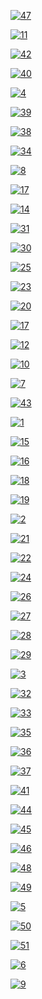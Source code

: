 [![47](https://github.com/mamaj/cnn-featurevis-ece421/raw/master/student_results/anonymous/47.png)](https://github.com/mamaj/cnn-featurevis-ece421/raw/master/student_results/anonymous/47.png)

[![11](https://github.com/mamaj/cnn-featurevis-ece421/raw/master/student_results/anonymous/11.png)](https://github.com/mamaj/cnn-featurevis-ece421/raw/master/student_results/anonymous/11.png)

[![42](https://github.com/mamaj/cnn-featurevis-ece421/raw/master/student_results/anonymous/42.png)](https://github.com/mamaj/cnn-featurevis-ece421/raw/master/student_results/anonymous/42.png)

[![40](https://github.com/mamaj/cnn-featurevis-ece421/raw/master/student_results/anonymous/40.png)](https://github.com/mamaj/cnn-featurevis-ece421/raw/master/student_results/anonymous/40.png)

[![4](https://github.com/mamaj/cnn-featurevis-ece421/raw/master/student_results/anonymous/4.png)](https://github.com/mamaj/cnn-featurevis-ece421/raw/master/student_results/anonymous/4.png)
  
[![39](https://github.com/mamaj/cnn-featurevis-ece421/raw/master/student_results/anonymous/39.png)](https://github.com/mamaj/cnn-featurevis-ece421/raw/master/student_results/anonymous/39.png)

[![38](https://github.com/mamaj/cnn-featurevis-ece421/raw/master/student_results/anonymous/38.png)](https://github.com/mamaj/cnn-featurevis-ece421/raw/master/student_results/anonymous/38.png)

[![34](https://github.com/mamaj/cnn-featurevis-ece421/raw/master/student_results/anonymous/34.png)](https://github.com/mamaj/cnn-featurevis-ece421/raw/master/student_results/anonymous/34.png)

[![8](https://github.com/mamaj/cnn-featurevis-ece421/raw/master/student_results/anonymous/8.png)](https://github.com/mamaj/cnn-featurevis-ece421/raw/master/student_results/anonymous/8.png)

[![17](https://github.com/mamaj/cnn-featurevis-ece421/raw/master/student_results/anonymous/17.png)](https://github.com/mamaj/cnn-featurevis-ece421/raw/master/student_results/anonymous/17.png)

[![14](https://github.com/mamaj/cnn-featurevis-ece421/raw/master/student_results/anonymous/14.png)](https://github.com/mamaj/cnn-featurevis-ece421/raw/master/student_results/anonymous/14.png)

[![31](https://github.com/mamaj/cnn-featurevis-ece421/raw/master/student_results/anonymous/31.png)](https://github.com/mamaj/cnn-featurevis-ece421/raw/master/student_results/anonymous/31.png)

[![30](https://github.com/mamaj/cnn-featurevis-ece421/raw/master/student_results/anonymous/30.png)](https://github.com/mamaj/cnn-featurevis-ece421/raw/master/student_results/anonymous/30.png)

[![25](https://github.com/mamaj/cnn-featurevis-ece421/raw/master/student_results/anonymous/25.png)](https://github.com/mamaj/cnn-featurevis-ece421/raw/master/student_results/anonymous/25.png)

[![23](https://github.com/mamaj/cnn-featurevis-ece421/raw/master/student_results/anonymous/23.png)](https://github.com/mamaj/cnn-featurevis-ece421/raw/master/student_results/anonymous/23.png)

[![20](https://github.com/mamaj/cnn-featurevis-ece421/raw/master/student_results/anonymous/20.png)](https://github.com/mamaj/cnn-featurevis-ece421/raw/master/student_results/anonymous/20.png)

[![17](https://github.com/mamaj/cnn-featurevis-ece421/raw/master/student_results/anonymous/17.png)](https://github.com/mamaj/cnn-featurevis-ece421/raw/master/student_results/anonymous/17.png)

[![12](https://github.com/mamaj/cnn-featurevis-ece421/raw/master/student_results/anonymous/12.png)](https://github.com/mamaj/cnn-featurevis-ece421/raw/master/student_results/anonymous/12.png)

[![10](https://github.com/mamaj/cnn-featurevis-ece421/raw/master/student_results/anonymous/10.png)](https://github.com/mamaj/cnn-featurevis-ece421/raw/master/student_results/anonymous/10.png)

[![7](https://github.com/mamaj/cnn-featurevis-ece421/raw/master/student_results/anonymous/7.png)](https://github.com/mamaj/cnn-featurevis-ece421/raw/master/student_results/anonymous/7.png)

[![43](https://github.com/mamaj/cnn-featurevis-ece421/raw/master/student_results/anonymous/43.png)](https://github.com/mamaj/cnn-featurevis-ece421/raw/master/student_results/anonymous/43.png)

[![1](https://github.com/mamaj/cnn-featurevis-ece421/raw/master/student_results/anonymous/1.png)](https://github.com/mamaj/cnn-featurevis-ece421/raw/master/student_results/anonymous/1.png)

[![15](https://github.com/mamaj/cnn-featurevis-ece421/raw/master/student_results/anonymous/15.png)](https://github.com/mamaj/cnn-featurevis-ece421/raw/master/student_results/anonymous/15.png)

[![16](https://github.com/mamaj/cnn-featurevis-ece421/raw/master/student_results/anonymous/16.png)](https://github.com/mamaj/cnn-featurevis-ece421/raw/master/student_results/anonymous/16.png)

[![18](https://github.com/mamaj/cnn-featurevis-ece421/raw/master/student_results/anonymous/18.png)](https://github.com/mamaj/cnn-featurevis-ece421/raw/master/student_results/anonymous/18.png)

[![19](https://github.com/mamaj/cnn-featurevis-ece421/raw/master/student_results/anonymous/19.png)](https://github.com/mamaj/cnn-featurevis-ece421/raw/master/student_results/anonymous/19.png)

[![2](https://github.com/mamaj/cnn-featurevis-ece421/raw/master/student_results/anonymous/2.png)](https://github.com/mamaj/cnn-featurevis-ece421/raw/master/student_results/anonymous/2.png)

[![21](https://github.com/mamaj/cnn-featurevis-ece421/raw/master/student_results/anonymous/21.png)](https://github.com/mamaj/cnn-featurevis-ece421/raw/master/student_results/anonymous/21.png)

[![22](https://github.com/mamaj/cnn-featurevis-ece421/raw/master/student_results/anonymous/22.png)](https://github.com/mamaj/cnn-featurevis-ece421/raw/master/student_results/anonymous/22.png)

[![24](https://github.com/mamaj/cnn-featurevis-ece421/raw/master/student_results/anonymous/24.png)](https://github.com/mamaj/cnn-featurevis-ece421/raw/master/student_results/anonymous/24.png)

[![26](https://github.com/mamaj/cnn-featurevis-ece421/raw/master/student_results/anonymous/26.png)](https://github.com/mamaj/cnn-featurevis-ece421/raw/master/student_results/anonymous/26.png)

[![27](https://github.com/mamaj/cnn-featurevis-ece421/raw/master/student_results/anonymous/27.png)](https://github.com/mamaj/cnn-featurevis-ece421/raw/master/student_results/anonymous/27.png)

[![28](https://github.com/mamaj/cnn-featurevis-ece421/raw/master/student_results/anonymous/28.png)](https://github.com/mamaj/cnn-featurevis-ece421/raw/master/student_results/anonymous/28.png)

[![29](https://github.com/mamaj/cnn-featurevis-ece421/raw/master/student_results/anonymous/29.png)](https://github.com/mamaj/cnn-featurevis-ece421/raw/master/student_results/anonymous/29.png)

[![3](https://github.com/mamaj/cnn-featurevis-ece421/raw/master/student_results/anonymous/3.png)](https://github.com/mamaj/cnn-featurevis-ece421/raw/master/student_results/anonymous/3.png)

[![32](https://github.com/mamaj/cnn-featurevis-ece421/raw/master/student_results/anonymous/32.png)](https://github.com/mamaj/cnn-featurevis-ece421/raw/master/student_results/anonymous/32.png)

[![33](https://github.com/mamaj/cnn-featurevis-ece421/raw/master/student_results/anonymous/33.png)](https://github.com/mamaj/cnn-featurevis-ece421/raw/master/student_results/anonymous/33.png)

[![35](https://github.com/mamaj/cnn-featurevis-ece421/raw/master/student_results/anonymous/35.png)](https://github.com/mamaj/cnn-featurevis-ece421/raw/master/student_results/anonymous/35.png)

[![36](https://github.com/mamaj/cnn-featurevis-ece421/raw/master/student_results/anonymous/36.png)](https://github.com/mamaj/cnn-featurevis-ece421/raw/master/student_results/anonymous/36.png)

[![37](https://github.com/mamaj/cnn-featurevis-ece421/raw/master/student_results/anonymous/37.png)](https://github.com/mamaj/cnn-featurevis-ece421/raw/master/student_results/anonymous/37.png)

[![41](https://github.com/mamaj/cnn-featurevis-ece421/raw/master/student_results/anonymous/41.png)](https://github.com/mamaj/cnn-featurevis-ece421/raw/master/student_results/anonymous/41.png)

[![44](https://github.com/mamaj/cnn-featurevis-ece421/raw/master/student_results/anonymous/44.png)](https://github.com/mamaj/cnn-featurevis-ece421/raw/master/student_results/anonymous/44.png)

[![45](https://github.com/mamaj/cnn-featurevis-ece421/raw/master/student_results/anonymous/45.png)](https://github.com/mamaj/cnn-featurevis-ece421/raw/master/student_results/anonymous/45.png)

[![46](https://github.com/mamaj/cnn-featurevis-ece421/raw/master/student_results/anonymous/46.png)](https://github.com/mamaj/cnn-featurevis-ece421/raw/master/student_results/anonymous/46.png)

[![48](https://github.com/mamaj/cnn-featurevis-ece421/raw/master/student_results/anonymous/48.png)](https://github.com/mamaj/cnn-featurevis-ece421/raw/master/student_results/anonymous/48.png)

[![49](https://github.com/mamaj/cnn-featurevis-ece421/raw/master/student_results/anonymous/49.png)](https://github.com/mamaj/cnn-featurevis-ece421/raw/master/student_results/anonymous/49.png)

[![5](https://github.com/mamaj/cnn-featurevis-ece421/raw/master/student_results/anonymous/5.png)](https://github.com/mamaj/cnn-featurevis-ece421/raw/master/student_results/anonymous/5.png)

[![50](https://github.com/mamaj/cnn-featurevis-ece421/raw/master/student_results/anonymous/50.png)](https://github.com/mamaj/cnn-featurevis-ece421/raw/master/student_results/anonymous/50.png)

[![51](https://github.com/mamaj/cnn-featurevis-ece421/raw/master/student_results/anonymous/51.png)](https://github.com/mamaj/cnn-featurevis-ece421/raw/master/student_results/anonymous/51.png)

[![6](https://github.com/mamaj/cnn-featurevis-ece421/raw/master/student_results/anonymous/6.png)](https://github.com/mamaj/cnn-featurevis-ece421/raw/master/student_results/anonymous/6.png)

[![9](https://github.com/mamaj/cnn-featurevis-ece421/raw/master/student_results/anonymous/9.png)](https://github.com/mamaj/cnn-featurevis-ece421/raw/master/student_results/anonymous/9.png)
